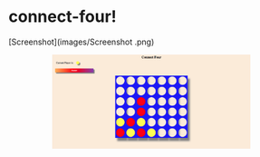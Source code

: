 # connect-four!
[Screenshot](images/Screenshot .png)
<p align="center">
  <img src="images/Screenshot .png" width="350" title="hover text">
  
</p>
